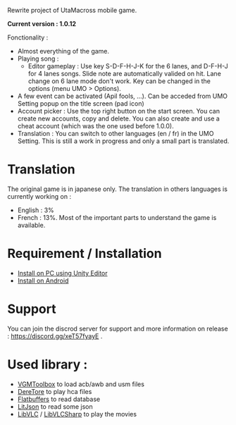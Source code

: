Rewrite project of UtaMacross mobile game. 

**Current version : 1.0.12**

Fonctionality : 
* Almost everything of the game.
* Playing song :
  * Editor gameplay : Use key S-D-F-H-J-K for the 6 lanes, and D-F-H-J for 4 lanes songs. Slide note are automatically valided on hit. Lane change on 6 lane mode don't work. Key can be changed in the options (menu UMO > Options).
* A few event can be activated (Apil fools, ...). Can be acceded from UMO Setting popup on the title screen (pad icon)
* Account picker : Use the top right button on the start screen. You can create new accounts, copy and delete. You can also create and use a cheat account (which was the one used before 1.0.0).
* Translation : You can switch to other languages (en / fr) in the UMO Setting. This is still a work in progress and only a small part is translated.

# Translation

The original game is in japanese only. The translation in others languages is currently working on :
* English : 3%
* French : 13%. Most of the important parts to understand the game is available.

# Requirement / Installation

* [Install on PC using Unity Editor](https://umo.xele.org/getting-started/installation/install-pc)
* [Install on Android](https://umo.xele.org/getting-started/installation/install-android)

# Support

You can join the discrod server for support and more information on release : https://discord.gg/xeT57fyayE .

# Used library :

* [VGMToolbox](https://sourceforge.net/projects/vgmtoolbox/) to load acb/awb and usm files
* [DereTore](https://github.com/OpenCGSS/DereTore) to play hca files
* [Flatbuffers](https://google.github.io/flatbuffers/) to read database
* [LitJson](https://litjson.net/) to read some json
* [LibVLC](https://code.videolan.org/videolan/vlc) / [LibVLCSharp](https://code.videolan.org/videolan/LibVLCSharp) to play the movies
